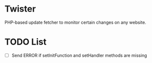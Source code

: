 # Twister
PHP-based update fetcher to monitor certain changes on any website.

# TODO List
- [ ] Send ERROR if setInitFunction and setHandler methods are missing
